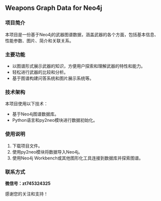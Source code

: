 ## Weapons Graph Data for Neo4j

### 项目简介

本项目是一份基于Neo4j的武器图谱数据，涵盖武器的各个方面，包括基本信息、性能参数、图片、简介和关联关系。

### 主要功能

- 以图谱形式展示武器的知识，方便用户探索和理解武器的特性和能力。
- 轻松进行武器的比较和分析。
- 基于图谱构建问答系统和图片展示系统等。


### 技术架构

本项目使用以下技术：

- 基于Neo4j图谱数据库。
- Python语言和py2neo模块进行数据初始化。


### 使用说明

1. 下载项目文件。
2. 使用py2neo模块将数据导入Neo4j。
3. 使用Neo4j Workbench或其他图形化工具连接到数据库并探索图谱。


### 联系方式

**微信号：zt745324325**

感谢您的关注和支持！